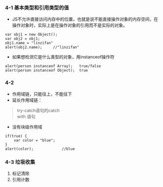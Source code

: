 ### 4-1 基本类型和引用类型的值
- JS不允许直接访问内存中的位置，也就是说不能直接操作对象的内存空间，在操作对象时，实际上是在操作对象的引用而不是实际的对象。
```
var obj1 = new Object();
var obj2 = obj1;
obj1.name = "linzifan"
alert(obj2.name);     //"linzifan"
```
- 如果想检测它是什么类型的对象，用instanceof操作符
```
alert(person instanceof Array);   true/false
alert(person instanceof Object);  true
```

### 4-2
- 作用域链，只能往上，不能往下
- 延长作用域链：
> try-catch语句的catch  
with 语句

- 没有块级作用域
```
if(true) {
    var color = "blue";
}
alert(color);             //blue
```

### 4-3 垃圾收集
1. 标记清除
2. 引用计数